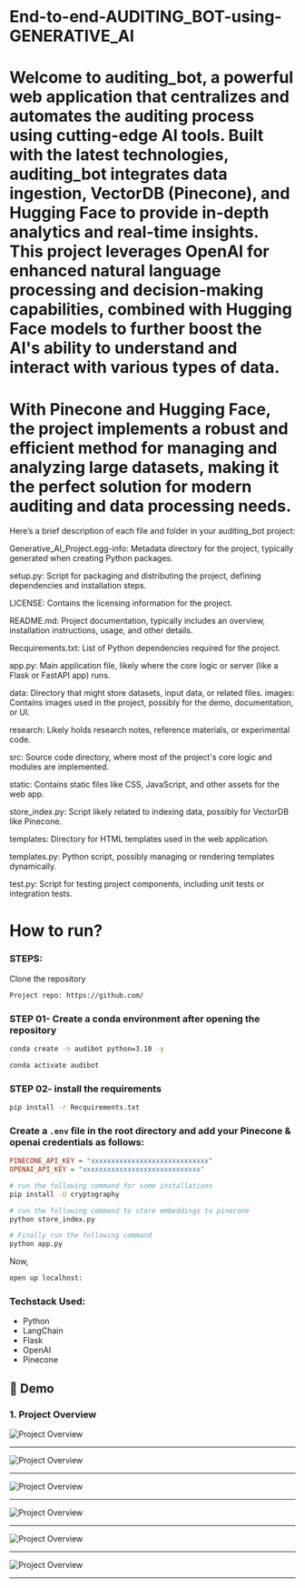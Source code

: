 # End-to-end-AUDITING_BOT-using-GENERATIVE_AI

# Welcome to auditing_bot, a powerful web application that centralizes and automates the auditing process using cutting-edge AI tools. Built with the latest technologies, auditing_bot integrates data ingestion, VectorDB (Pinecone), and Hugging Face to provide in-depth analytics and real-time insights. This project leverages OpenAI for enhanced natural language processing and decision-making capabilities, combined with Hugging Face models to further boost the AI's ability to understand and interact with various types of data.
# With Pinecone and Hugging Face, the project implements a robust and efficient method for managing and analyzing large datasets, making it the perfect solution for modern auditing and data processing needs.

Here’s a brief description of each file and folder in your auditing_bot project:

Generative_AI_Project.egg-info: Metadata directory for the project, typically generated when creating Python packages.


setup.py: Script for packaging and distributing the project, defining dependencies and installation steps.


LICENSE: Contains the licensing information for the project.


README.md: Project documentation, typically includes an overview, installation instructions, usage, and other details.


Recquirements.txt: List of Python dependencies required for the project.


app.py: Main application file, likely where the core logic or server (like a Flask or FastAPI app) runs.


data: Directory that might store datasets, input data, or related files.
images: Contains images used in the project, possibly for the demo, documentation, or UI.


research: Likely holds research notes, reference materials, or experimental code.


src: Source code directory, where most of the project's core logic and modules are implemented.


static: Contains static files like CSS, JavaScript, and other assets for the web app.


store_index.py: Script likely related to indexing data, possibly for VectorDB like Pinecone.


templates: Directory for HTML templates used in the web application.


templates.py: Python script, possibly managing or rendering templates dynamically.


test.py: Script for testing project components, including unit tests or integration tests.


# How to run?
### STEPS:

Clone the repository

```bash
Project repo: https://github.com/
```
### STEP 01- Create a conda environment after opening the repository

```bash
conda create -n audibot python=3.10 -y
```

```bash
conda activate audibot
```


### STEP 02- install the requirements
```bash
pip install -r Recquirements.txt
```


### Create a `.env` file in the root directory and add your Pinecone & openai credentials as follows:

```ini
PINECONE_API_KEY = "xxxxxxxxxxxxxxxxxxxxxxxxxxxxx"
OPENAI_API_KEY = "xxxxxxxxxxxxxxxxxxxxxxxxxxxxx"
```


```bash
# run the following command for some installations
pip install -U cryptography

```

```bash
# run the following command to store embeddings to pinecone
python store_index.py
```

```bash
# Finally run the following command
python app.py
```

Now,
```bash
open up localhost:
```




### Techstack Used:

- Python
- LangChain
- Flask
- OpenAI
- Pinecone
## 🚀 Demo

### 1. **Project Overview**
![Project Overview](images/output_1.png)

---
![Project Overview](images/output_2.png)

---
![Project Overview](images/output_3.png)

---
![Project Overview](images/output_4.png)

---
![Project Overview](images/output_5.png)

---
![Project Overview](images/output_6.png)

---






    